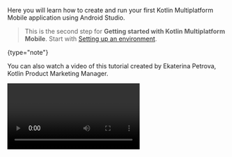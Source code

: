 [//]: # (title: 2. Create your first cross-platform app)

Here you will learn how to create and run your first Kotlin Multiplatform Mobile application using Android Studio.

> This is the second step for **Getting started with Kotlin Multiplatform Mobile**. Start with [Setting up an environment](multiplatform-mobile-setup.md).
>
{type="note"}

You can also watch a video of this tutorial created by Ekaterina Petrova, Kotlin Product Marketing Manager.

<video href="GcqFhoUuNNI" title="Kotlin Multiplatform Multiverse, Episode 2: Your First Kotlin Multiplatform Mobile App Tutorial"/>

1. In Android Studio, select **File** | **New** | **New Project**.
2. Select **Kotlin Multiplatform App** in the list of project templates, and click **Next**.  

    ![Mobile Multiplatform project template](multiplatform-mobile-project-wizard-1.png)
    
3. Specify a name for your first application, and click **Next**.  

    ![Mobile Multiplatform project - general settings](multiplatform-mobile-project-wizard-2.png)

4. In the list of iOS framework distribution options, select **Regular framework**.
5. Keep the default names for the application and shared folders. Click **Finish**.

    ![Mobile Multiplatform project - additional settings](multiplatform-mobile-project-wizard-3.png)
    
Wait for the project to set up. It may take some time to download and set up the required components when you 
do this for the first time.

## Explore the project structure

To view the complete structure of your mobile multiplatform project, switch the view from **Android** to **Project**.

![Select the Project view](select-project-view.png){width=200}  

Your Kotlin Mobile Multiplatform project consists of three components:

* _Shared module_ – a Kotlin module that contains common logic for both Android and iOS applications.
  Builds into an Android library and an iOS framework. Uses Gradle as a build system.
* _Android application_ – a Kotlin module that builds into the Android application. Uses Gradle as a build system.
* _iOS application_ – an Xcode project that builds into the iOS application.

![Basic Multiplatform Mobile project structure](basic-project-structure.png){width=500}
    
## Run your application 

You can run your multiplatform application on [Android](#run-your-application-on-android) or [iOS](#run-your-application-on-ios).

### Run your application on Android

* In the list of run configurations, select **androidApp** and then click **Run**.  
    
    ![Run multiplatform app on Android](run-android.png){width=400}
    
    ![First mobile multiplatform app on Android](first-multiplatform-project-on-android-1.png){width=300}

#### Run on a different Android simulated device

Learn how to [configure the Android Emulator and run your application on a different simulated device](https://developer.android.com/studio/run/emulator#runningapp).
    
#### Run on a real Android device

Learn how to [configure and connect a hardware device and run your application on it](https://developer.android.com/studio/run/device).

### Run your application on iOS

* In the list of run configurations, select **iosApp** and then click **Run**.  
    
    ![Run multiplatform app on iOS](run-ios.png){width=450}
    
    ![First mobile multiplatform app on Android](first-multiplatform-project-on-ios-1.png){width=300}

#### Run on a different iPhone simulated device

If you want to run your application on another simulated device, you can add a new run configuration.

1. In the list of run configurations, click **Edit Configurations**.

    ![Edit run configurations](ios-edit-configurations.png){width=450}

2. Click the **+** button above the list of configurations and select **iOS Application**.

    ![New run configuration for iOS application](ios-new-configuration.png)

4. Name your configuration.

5. Select a simulated device in the **Execution target** list, and then click **OK**.

    ![New run configuration with iOS simulator](ios-new-simulator.png)
    
6. Click **Run** to run your application on the new simulated device.
    
#### Run on a real iPhone device

1. [Connect a real iPhone device to Xcode](https://developer.apple.com/documentation/xcode/running_your_app_in_the_simulator_or_on_a_device).
2. [Create a run configuration](#run-on-a-different-iphone-simulated-device) by selecting iPhone in the **Execution target** list.
3. Click **Run** to run your application on the iPhone device.

> If your build fails, follow the workaround described in [this issue](https://youtrack.jetbrains.com/issue/KT-40907).
>
{type="note"}

## Update your application

1. Open the file `Greeting.kt` in `shared/src/commonMain/kotlin/com.example.kmmapplication.shared`.  
    This directory stores the shared code for both platforms – Android and iOS. If you make changes to the shared code, you will see
    changes in both applications.

    ![Common Kotlin file](common-kotlin-file.png)
    
2. Update the shared code – use the Kotlin standard library function that works on all platforms and reverts text: `reversed()`.

    ```kotlin
    class Greeting {
        fun greeting(): String {
            return "Guess what it is! > ${Platform().platform.reversed()}!"
        }
    }
    ```

3. Run the updated application on Android.

    ![Updated mobile multiplatform app on Android](first-multiplatform-project-on-android-2.png){width=300}
    
4. Run the updated application on iOS.  

    ![Updated mobile multiplatform app on iOS](first-multiplatform-project-on-ios-2.png){width=300}

## What's next?

Learn how to [add dependencies to your project](multiplatform-mobile-setup.md).

## What else?

* See how to [run tests to check that the code works correctly](multiplatform-run-tests.md).
* Learn more about [the project structure](multiplatform-mobile-understand-project-structure.md) and how you can use it.